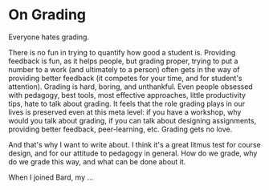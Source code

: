 # On Grading
Everyone hates grading.

There is no fun in trying to quantify how good a student is. Providing feedback is fun, as it helps people, but grading proper, trying to put a number to a work (and ultimately to a person) often gets in the way of providing better feedback (it competes for your time, and for student's attention). Grading is hard, boring, and unthankful. Even people obsessed with pedagogy, best tools, most effective approaches, little productivity tips, hate to talk about grading. It feels that the role grading plays in our lives is preserved even at this meta level: if you have a workshop, why would you talk about grading, if you can talk about designing assignments, providing better feedback, peer-learning, etc. Grading gets no love.

And that's why I want to write about. I think it's a great litmus test for course design, and for our attitude to pedagogy in general. How do we grade, why do we grade this way, and what can be done about it.

When I joined Bard, my ...